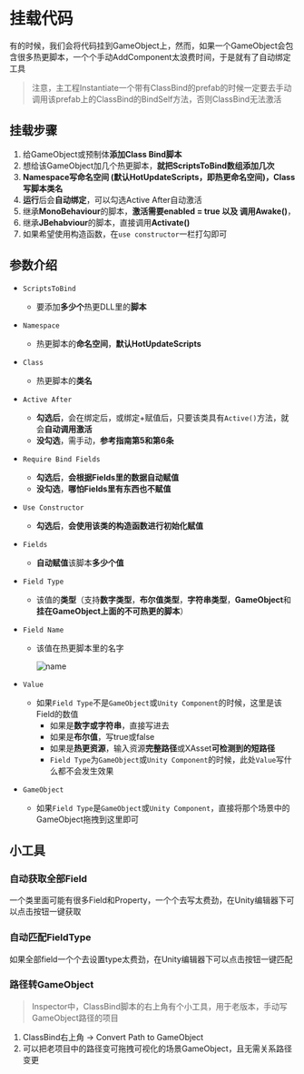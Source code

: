 # 挂载代码
有的时候，我们会将代码挂到GameObject上，然而，如果一个GameObject会包含很多热更脚本，一个个手动AddComponent太浪费时间，于是就有了自动绑定工具

> 注意，主工程Instantiate一个带有ClassBind的prefab的时候一定要去手动调用该prefab上的ClassBind的BindSelf方法，否则ClassBind无法激活

## 挂载步骤
1. 给GameObject或预制体**添加Class Bind脚本**
2. 想给该GameObject加几个热更脚本，**就把ScriptsToBind数组添加几次**
3. **Namespace写命名空间 (默认HotUpdateScripts，即热更命名空间)，Class写脚本类名**
4. **运行**后会**自动绑定**，可以勾选Active After自动激活
5. 继承**MonoBehaviour**的脚本，**激活需要enabled = true 以及 调用Awake()**，
6. 继承**JBehabviour**的脚本，直接调用**Activate()**
7. 如果希望使用构造函数，在```use constructor```一栏打勾即可

## 参数介绍

- ```ScriptsToBind```

  - 要添加**多少个**热更DLL里的**脚本**

- ```Namespace```

  - 热更脚本的**命名空间**，**默认HotUpdateScripts**

- ```Class```

  - 热更脚本的**类名**

- ```Active After```

  - **勾选后**，会在绑定后，或绑定+赋值后，只要该类具有```Active()```方法，就会**自动调用激活**
  - **没勾选**，需手动，**参考指南第5和第6条**

- ```Require Bind Fields```

  - **勾选后**，**会根据Fields里的数据自动赋值**
  - **没勾选**，**哪怕Fields里有东西也不赋值**

- ```Use Constructor```

  - **勾选后**，**会使用该类的构造函数进行初始化赋值**

- ```Fields```

  - **自动赋值**该脚本**多少个值**

- ```Field Type```

  - 该值的**类型**（支持**数字类型**，**布尔值类型**，**字符串类型**，**GameObject**和**挂在GameObject上面的不可热更的脚本**）

- ```Field Name```

  - 该值在热更脚本里的名字

    ![name](https://s1.ax1x.com/2020/09/05/wEyk9K.png)

- ```Value```

  - 如果```Field Type```不是```GameObject```或```Unity Component```的时候，这里是该Field的数值
    - 如果是**数字或字符串**，直接写进去
    - 如果是**布尔值**，写true或false
    - 如果是**热更资源**，输入资源**完整路径**或XAsset**可检测到的短路径**
    - ```Field Type```为```GameObject```或```Unity Component```的时候，此处```Value```写什么都不会发生效果
- ```GameObject```
    - 如果```Field Type```是```GameObject```或```Unity Component```，直接将那个场景中的GameObject拖拽到这里即可


## 小工具

### 自动获取全部Field
一个类里面可能有很多Field和Property，一个个去写太费劲，在Unity编辑器下可以点击按钮一键获取

### 自动匹配FieldType
如果全部field一个个去设置type太费劲，在Unity编辑器下可以点击按钮一键匹配

### 路径转GameObject
> Inspector中，ClassBind脚本的右上角有个小工具，用于老版本，手动写GameObject路径的项目
1. ClassBind右上角 -> Convert Path to GameObject
2. 可以把老项目中的路径变可拖拽可视化的场景GameObject，且无需关系路径变更


